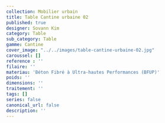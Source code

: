 ```yaml
---
collection: Mobilier urbain
title: Table Cantine urbaine 02
published: true
designer: Sovann Kim
category: Table
sub_category: Table
gamme: Cantine
cover_image: "../../images/table-cantine-urbaine-02.jpg"
caroussel: []
reference : ''
filaire: ''
materiau: 'Béton Fibré à Ultra-hautes Performances (BFUP)'
poids: ''
dimensions: ''
traitement: ''
tags: []
series: false
canonical_url: false
description: ''
---
```

